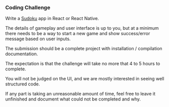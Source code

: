 ### Coding Challenge

Write a [Sudoku](https://en.wikipedia.org/wiki/Sudoku) app in React or React Native.

The details of gameplay and user interface is up to you, but at a minimum there needs to be a way to start a new game and show success/error message based on user inputs.

The submission should be a complete project with installation / compilation documentation.

The expectation is that the challenge will take no more that 4 to 5 hours to complete.

You will not be judged on the UI, and we are mostly interested in seeing well structured code.

If any part is taking an unreasonable amount of time, feel free to leave it unfinished and document what could not be completed and why.
